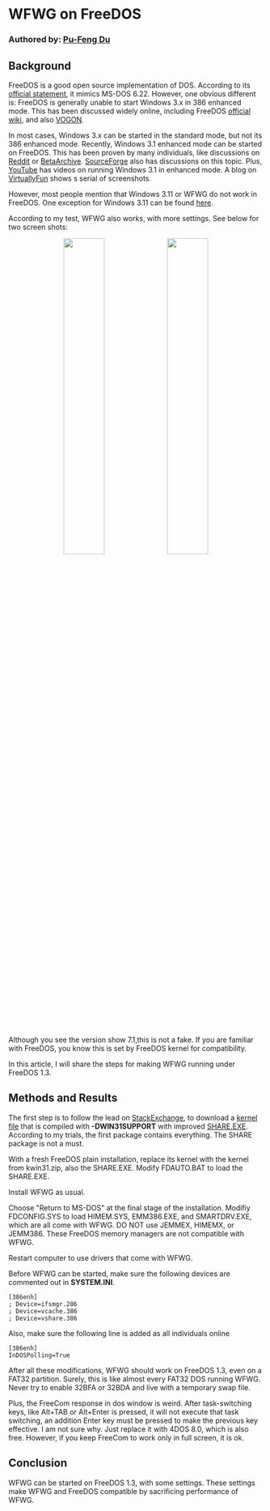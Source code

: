 # WFWG on FreeDOS

### Authored by: [Pu-Feng Du](https://github.com/pufengdu)

## Background
FreeDOS is a good open source implementation of DOS. According to its [official statement](http://wiki.freedos.org/wiki/index.php/FreeDOS_Spec), it mimics MS-DOS 6.22. However, one obvious different is: FreeDOS is generally unable to start Windows 3.x in 386 enhanced mode. This has been discussed widely online, including FreeDOS [official wiki](http://wiki.freedos.org/wiki/index.php/Windows), and also [VOGON](https://www.vogons.org/viewtopic.php?f=61&t=51577).

In most cases, Windows 3.x can be started in the standard mode, but not its 386 enhanced mode. Recently, Windows 3.1 enhanced mode can be started on FreeDOS. This has been proven by many individuals, like discussions on [Reddit](https://www.reddit.com/r/FreeDos/comments/mv5nmj/is_it_possible_to_install_windows_31_on_freedos/) or [BetaArchive](https://www.betaarchive.com/forum/viewtopic.php?t=32105). [SourceForge](https://sourceforge.net/p/freedos/news/2021/07/windows-31-on-freedos/) also has discussions on this topic. Plus, [YouTube](https://www.youtube.com/watch?v=35OQjLYdvJ0) has videos on running Windows 3.1 in enhanced mode. A blog on [VirtuallyFun](https://virtuallyfun.com/2021/07/27/freedos-running-windows-3-1/) shows s serial of screenshots.

However, most people mention that Windows 3.11 or WFWG do not work in FreeDOS. One exception for Windows 3.11 can be found [here](https://danielectra.github.io/blog/windows-31-on-freedos). 

According to my test, WFWG also works, with more settings. See below for two screen shots:

<p align="center">
  <img src="https://github.com/pufengdu/RetroFuns/assets/5275359/2ef84b3a-6864-439e-a2fb-7c716f388d4e" width="40%" />
  <img src="https://github.com/pufengdu/RetroFuns/assets/5275359/b99c8265-7fd0-4693-bdd0-746071bb92ee" width="40%" />
</p>

Although you see the version show 7.1,this is not a fake. If you are familiar with FreeDOS, you know this is set by FreeDOS kernel for compatibility. 

In this article, I will share the steps for making WFWG running under FreeDOS 1.3.

## Methods and Results

The first step is to follow the lead on [StackExchange](https://retrocomputing.stackexchange.com/questions/27480/how-to-use-start-windows-3-11-with-freedos), to download a [kernel file](https://pushbx.org/ecm/test/20230805.2/kwin31.zip) that is compiled with **-DWIN31SUPPORT** with improved [SHARE.EXE](https://pushbx.org/ecm/download/fdshare.zip). According to my trials, the first package contains everything. The SHARE package is not a must.

With a fresh FreeDOS plain installation, replace its kernel with the kernel from kwin31.zip, also the SHARE.EXE. Modify FDAUTO.BAT to load the SHARE.EXE. 

Install WFWG as usual. 

Choose "Return to MS-DOS" at the final stage of the installation. Modifiy FDCONFIG.SYS to load HIMEM.SYS, EMM386.EXE, and SMARTDRV.EXE, which are all come with WFWG. DO NOT use JEMMEX, HIMEMX, or JEMM386. These FreeDOS memory managers are not compatible with WFWG.

Restart computer to use drivers that come with WFWG.

Before WFWG can be started, make sure the following devices are commented out in **SYSTEM.INI**.

```
[386enh]
; Device=ifsmgr.286
; Device=vcache.386
; Device=vshare.386
```

Also, make sure the following line is added as all individuals online

```
[386enh]
InDOSPolling=True
```

After all these modifications, WFWG should work on FreeDOS 1.3, even on a FAT32 partition. Surely, this is like almost every FAT32 DOS running WFWG. Never try to enable 32BFA or 32BDA and live with a temporary swap file.

Plus, the FreeCom response in dos window is weird. After task-switching keys, like Alt+TAB or Alt+Enter is pressed, it will not execute that task switching, an addition Enter key must be pressed to make the previous key effective. I am not sure why. Just replace it with 4DOS 8.0, which is also free. However, if you keep FreeCom to work only in full screen, it is ok. 

## Conclusion

WFWG can be started on FreeDOS 1.3, with some settings. These settings make WFWG and FreeDOS compatible by sacrificing performance of WFWG.


